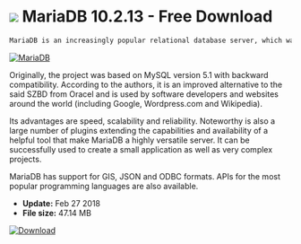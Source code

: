 # ![](https://cdn.softexe.net/static/icon/5/mariadb-10622.png) MariaDB 10.2.13 - Free Download

```sh
MariaDB is an increasingly popular relational database server, which was created by one of the creators of MySQL.
```
[![MariaDB](https://gallery.dpcdn.pl/imgc/Tools/80742/g_-_420x350_1.5_-_xaca79eb6-fa59-48ea-a789-183c10576ea0.png)](https://softexe.net/win/development-it/database/mariadb:pRfbb.html)

Originally, the project was based on MySQL version 5.1 with backward compatibility. According to the authors, it is an improved alternative to the said SZBD from Oracel and is used by software developers and websites around the world (including Google, Wordpress.com and Wikipedia).
 
 Its advantages are speed, scalability and reliability. Noteworthy is also a large number of plugins extending the capabilities and availability of a helpful tool that make MariaDB a highly versatile server. It can be successfully used to create a small application as well as very complex projects.
 
 MariaDB has support for GIS, JSON and ODBC formats. APIs for the most popular programming languages ​​are also available.


- **Update:** Feb 27 2018
- **File size:** 47.14 MB

[![Download](https://cdn.softexe.net/static/img/download.png)](https://softexe.net/win/development-it/database/mariadb:pRfbb.html)

